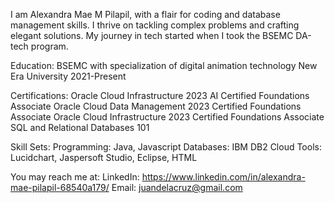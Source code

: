 I am Alexandra Mae M Pilapil, with a flair for coding and database management skills. I thrive on tackling complex problems and crafting elegant solutions. My journey in tech started when I took the BSEMC DA-tech program.

Education: BSEMC with specialization of digital animation technology New Era University 2021-Present

Certifications:
Oracle Cloud Infrastructure 2023 AI Certified Foundations Associate
Oracle Cloud Data Management 2023 Certified Foundations Associate
Oracle Cloud Infrastructure 2023 Certified Foundations Associate
SQL and Relational Databases 101

Skill Sets:
Programming: Java, Javascript
Databases: IBM DB2 Cloud
Tools: Lucidchart, Jaspersoft Studio, Eclipse, HTML

You may reach me at:
LinkedIn: https://www.linkedin.com/in/alexandra-mae-pilapil-68540a179/
Email: juandelacruz@gmail.com
